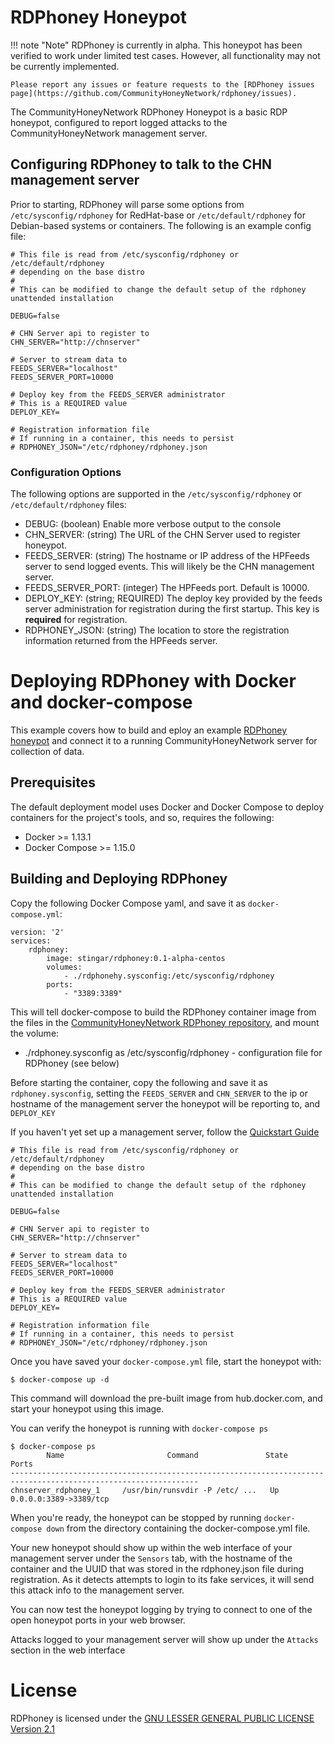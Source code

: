 RDPhoney Honeypot
=================

!!! note "Note"
    RDPhoney is currently in alpha. This honeypot has been verified to work under limited test cases. However, all functionality may not be currently implemented.

    Please report any issues or feature requests to the [RDPhoney issues page](https://github.com/CommunityHoneyNetwork/rdphoney/issues).


The CommunityHoneyNetwork RDPhoney Honeypot is a basic RDP honeypot, configured to report logged attacks to the CommunityHoneyNetwork management server.

## Configuring RDPhoney to talk to the CHN management server

Prior to starting, RDPhoney will parse some options from `/etc/sysconfig/rdphoney` for RedHat-base or `/etc/default/rdphoney` for Debian-based systems or containers. The following is an example config file:

```
# This file is read from /etc/sysconfig/rdphoney or /etc/default/rdphoney
# depending on the base distro
#
# This can be modified to change the default setup of the rdphoney unattended installation

DEBUG=false

# CHN Server api to register to
CHN_SERVER="http://chnserver"

# Server to stream data to
FEEDS_SERVER="localhost"
FEEDS_SERVER_PORT=10000

# Deploy key from the FEEDS_SERVER administrator
# This is a REQUIRED value
DEPLOY_KEY=

# Registration information file
# If running in a container, this needs to persist
# RDPHONEY_JSON="/etc/rdphoney/rdphoney.json
```

### Configuration Options

The following options are supported in the `/etc/sysconfig/rdphoney` or `/etc/default/rdphoney` files:

* DEBUG: (boolean) Enable more verbose output to the console
* CHN_SERVER: (string) The URL of the CHN Server used to register honeypot.
* FEEDS_SERVER: (string) The hostname or IP address of the HPFeeds server to send logged events. This will likely be the CHN management server.
* FEEDS_SERVER_PORT: (integer) The HPFeeds port. Default is 10000.
* DEPLOY_KEY: (string; REQUIRED) The deploy key provided by the feeds server administration for registration during the first startup. This key is **required** for registration.
* RDPHONEY_JSON: (string) The location to store the registration information returned from the HPFeeds server.


# Deploying RDPhoney with Docker and docker-compose

This example covers how to build and eploy an example [RDPhoney honeypot](https://github.com/CommunityHoneyNetwork/rdphoney) and connect it to a running CommunityHoneyNetwork server for collection of data.

## Prerequisites

The default deployment model uses Docker and Docker Compose to deploy containers for the project's tools, and so, requires the following:

* Docker >= 1.13.1
* Docker Compose >= 1.15.0

## Building and Deploying RDPhoney

Copy the following Docker Compose yaml, and save it as `docker-compose.yml`:

```
version: '2'
services:
    rdphoney:
        image: stingar/rdphoney:0.1-alpha-centos
        volumes:
            - ./rdphonehy.sysconfig:/etc/sysconfig/rdphoney
        ports:
            - "3389:3389"
```

This will tell docker-compose to build the RDPhoney container image from the files in the [CommunityHoneyNetwork RDPhoney repository](https://github.com/CommunityHoneyNetwork/rdphoney), and mount the volume:

* ./rdphoney.sysconfig as /etc/sysconfig/rdphoney - configuration file for RDPhoney (see below)

Before starting the container, copy the following and save it as `rdphoney.sysconfig`, setting the `FEEDS_SERVER` and `CHN_SERVER` to the ip or hostname of the management server the honeypot will be reporting to, and `DEPLOY_KEY`

If you haven't yet set up a management server, follow the [Quickstart Guide](quickstart.md)

```
# This file is read from /etc/sysconfig/rdphoney or /etc/default/rdphoney
# depending on the base distro
#
# This can be modified to change the default setup of the rdphoney unattended installation

DEBUG=false

# CHN Server api to register to
CHN_SERVER="http://chnserver"

# Server to stream data to
FEEDS_SERVER="localhost"
FEEDS_SERVER_PORT=10000

# Deploy key from the FEEDS_SERVER administrator
# This is a REQUIRED value
DEPLOY_KEY=

# Registration information file
# If running in a container, this needs to persist
# RDPHONEY_JSON="/etc/rdphoney/rdphoney.json
```

Once you have saved your `docker-compose.yml` file, start the honeypot with:

    $ docker-compose up -d

This command will download the pre-built image from hub.docker.com, and start your honeypot using this image.

You can verify the honeypot is running with `docker-compose ps`

    $ docker-compose ps
            Name                       Command               State                    Ports
    ----------------------------------------------------------------------------------------------------------------
    chnserver_rdphoney_1     /usr/bin/runsvdir -P /etc/ ...   Up               0.0.0.0:3389->3389/tcp

When you're ready, the honeypot can be stopped by running `docker-compose down` from the directory containing the docker-compose.yml file.

Your new honeypot should show up within the web interface of your management server under the `Sensors` tab, with the hostname of the container and the UUID that was stored in the rdphoney.json file during registration. As it detects attempts to login to its fake services, it will send this attack info to the management server.

You can now test the honeypot logging by trying to connect to one of the open honeypot ports in your web browser.

Attacks logged to your management server will show up under the `Attacks` section in the web interface

# License

RDPhoney is licensed under the [GNU LESSER GENERAL PUBLIC LICENSE Version 2.1](https://raw.githubusercontent.com/CommunityHoneyNetwork/rdphoney/master/LICENSE)